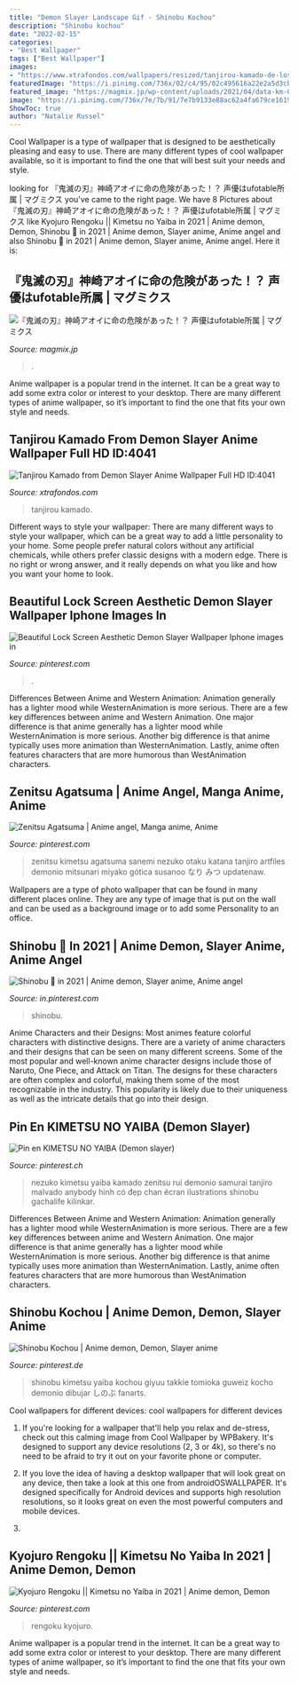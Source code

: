 ```yaml
---
title: "Demon Slayer Landscape Gif - Shinobu Kochou"
description: "Shinobu kochou"
date: "2022-02-15"
categories:
- "Best Wallpaper"
tags: ["Best Wallpaper"]
images:
- "https://www.xtrafondos.com/wallpapers/resized/tanjirou-kamado-de-los-guardianes-de-la-noche-4041.jpg?s=large"
featuredImage: "https://i.pinimg.com/736x/02/c4/95/02c495616a22e2a5d3cbf89dbf9a838d.jpg"
featured_image: "https://magmix.jp/wp-content/uploads/2021/04/data-km-042-1200x675.jpg"
image: "https://i.pinimg.com/736x/7e/7b/91/7e7b9133e88ac62a4fa679ce1619e071.jpg"
ShowToc: true
author: "Natalie Russel"
---
```



Cool Wallpaper is a type of wallpaper that is designed to be aesthetically pleasing and easy to use. There are many different types of cool wallpaper available, so it is important to find the one that will best suit your needs and style.

	

		
looking for 『鬼滅の刃』神崎アオイに命の危険があった！？ 声優はufotable所属 | マグミクス you've came to the right page. We have 8 Pictures about 『鬼滅の刃』神崎アオイに命の危険があった！？ 声優はufotable所属 | マグミクス like Kyojuro Rengoku || Kimetsu no Yaiba in 2021 | Anime demon, Demon, Shinobu 🕺 in 2021 | Anime demon, Slayer anime, Anime angel and also Shinobu 🕺 in 2021 | Anime demon, Slayer anime, Anime angel. Here it is:
		
    
## 『鬼滅の刃』神崎アオイに命の危険があった！？ 声優はufotable所属 | マグミクス

<img loading=lazy src="https://magmix.jp/wp-content/uploads/2021/04/data-km-042-1200x675.jpg" onerror="this.onerror=null;this.src='https://tse2.mm.bing.net/th?id=OIP.O1MH6RiDdZXFghwBGVtMUwHaEK&amp;pid=15.1';" alt="『鬼滅の刃』神崎アオイに命の危険があった！？ 声優はufotable所属 | マグミクス">

_Source: magmix.jp_

>. 

	

Anime wallpaper is a popular trend in the internet. It can be a great way to add some extra color or interest to your desktop. There are many different types of anime wallpaper, so it’s important to find the one that fits your own style and needs.

    
## Tanjirou Kamado From Demon Slayer Anime Wallpaper Full HD ID:4041

<img loading=lazy src="https://www.xtrafondos.com/wallpapers/resized/tanjirou-kamado-de-los-guardianes-de-la-noche-4041.jpg?s=large" onerror="this.onerror=null;this.src='https://tse1.mm.bing.net/th?id=OIP.YDj-tpV4QD_L_WCRdBDPsAHaEK&amp;pid=15.1';" alt="Tanjirou Kamado from Demon Slayer Anime Wallpaper Full HD ID:4041">

_Source: xtrafondos.com_

>tanjirou kamado. 

	

Different ways to style your wallpaper:
There are many different ways to style your wallpaper, which can be a great way to add a little personality to your home. Some people prefer natural colors without any artificial chemicals, while others prefer classic designs with a modern edge. There is no right or wrong answer, and it really depends on what you like and how you want your home to look.

    
## Beautiful Lock Screen Aesthetic Demon Slayer Wallpaper Iphone Images In

<img loading=lazy src="https://i.pinimg.com/736x/da/d8/85/dad885eeaba2f18ddb8503262b7f9c23.jpg" onerror="this.onerror=null;this.src='https://tse1.mm.bing.net/th?id=OIP.xpjAyTW12ZKyUx2gezk6cQHaNK&amp;pid=15.1';" alt="Beautiful Lock Screen Aesthetic Demon Slayer Wallpaper Iphone images in">

_Source: pinterest.com_

>. 

	

Differences Between Anime and Western Animation: Animation generally has a lighter mood while WesternAnimation is more serious.
There are a few key differences between anime and Western Animation. One major difference is that anime generally has a lighter mood while WesternAnimation is more serious. Another big difference is that anime typically uses more animation than WesternAnimation. Lastly, anime often features characters that are more humorous than WestAnimation characters.

    
## Zenitsu Agatsuma | Anime Angel, Manga Anime, Anime

<img loading=lazy src="https://i.pinimg.com/736x/02/c4/95/02c495616a22e2a5d3cbf89dbf9a838d.jpg" onerror="this.onerror=null;this.src='https://tse1.mm.bing.net/th?id=OIP.PSZOwxfMB77bZr6VWQxjuAHaKd&amp;pid=15.1';" alt="Zenitsu Agatsuma | Anime angel, Manga anime, Anime">

_Source: pinterest.com_

>zenitsu kimetsu agatsuma sanemi nezuko otaku katana tanjiro artfiles demonio mitsunari miyako gótica susanoo なり みつ updatenaw. 

	



Wallpapers are a type of photo wallpaper that can be found in many different places online. They are any type of image that is put on the wall and can be used as a background image or to add some Personality to an office.

    
## Shinobu 🕺 In 2021 | Anime Demon, Slayer Anime, Anime Angel

<img loading=lazy src="https://i.pinimg.com/736x/7e/7b/91/7e7b9133e88ac62a4fa679ce1619e071.jpg" onerror="this.onerror=null;this.src='https://tse2.mm.bing.net/th?id=OIP.dFL_PgKg6X4mMO6AFHaCNgAAAA&amp;pid=15.1';" alt="Shinobu 🕺 in 2021 | Anime demon, Slayer anime, Anime angel">

_Source: in.pinterest.com_

>shinobu. 

	

Anime Characters and their Designs: Most animes feature colorful characters with distinctive designs.
There are a variety of anime characters and their designs that can be seen on many different screens. Some of the most popular and well-known anime character designs include those of Naruto, One Piece, and Attack on Titan. The designs for these characters are often complex and colorful, making them some of the most recognizable in the industry. This popularity is likely due to their uniqueness as well as the intricate details that go into their design.

    
## Pin En KIMETSU NO YAIBA (Demon Slayer)

<img loading=lazy src="https://i.pinimg.com/736x/68/da/38/68da38787c7c7091123f272d184af1fd.jpg" onerror="this.onerror=null;this.src='https://tse4.mm.bing.net/th?id=OIP.PDERhIe_lCTl1nJe5L2gIAHaNK&amp;pid=15.1';" alt="Pin en KIMETSU NO YAIBA (Demon slayer)">

_Source: pinterest.ch_

>nezuko kimetsu yaiba kamado zenitsu rui demonio samurai tanjiro malvado anybody hình có đẹp chan écran ilustrations shinobu gachalife kilinkar. 

	

Differences Between Anime and Western Animation: Animation generally has a lighter mood while WesternAnimation is more serious.
There are a few key differences between anime and Western Animation. One major difference is that anime generally has a lighter mood while WesternAnimation is more serious. Another big difference is that anime typically uses more animation than WesternAnimation. Lastly, anime often features characters that are more humorous than WestAnimation characters.

    
## Shinobu Kochou | Anime Demon, Demon, Slayer Anime

<img loading=lazy src="https://i.pinimg.com/736x/14/33/ad/1433ad8f0a444a6c4a352565fe2a87f2.jpg" onerror="this.onerror=null;this.src='https://tse4.mm.bing.net/th?id=OIP.DXHPol92-URV1UAu6cF-kwHaL3&amp;pid=15.1';" alt="Shinobu Kochou | Anime demon, Demon, Slayer anime">

_Source: pinterest.de_

>shinobu kimetsu yaiba kochou giyuu takkie tomioka guweiz kocho demonio dibujar しのぶ fanarts. 

	

Cool wallpapers for different devices:
cool wallpapers for different devices 

1. If you're looking for a wallpaper that'll help you relax and de-stress, check out this calming image from Cool Wallpaper by WPBakery. It's designed to support any device resolutions (2, 3 or 4k), so there's no need to be afraid to try it out on your favorite phone or computer.

2. If you love the idea of having a desktop wallpaper that will look great on any device, then take a look at this one from androidOSWALLPAPER. It's designed specifically for Android devices and supports high resolution resolutions, so it looks great on even the most powerful computers and mobile devices.

3.

    
## Kyojuro Rengoku || Kimetsu No Yaiba In 2021 | Anime Demon, Demon

<img loading=lazy src="https://i.pinimg.com/736x/8b/b2/0a/8bb20ad33c4ff91819d89ef441233416.jpg" onerror="this.onerror=null;this.src='https://tse4.mm.bing.net/th?id=OIP.E_vSUag0IkB0zycBOCTorQHaKe&amp;pid=15.1';" alt="Kyojuro Rengoku || Kimetsu no Yaiba in 2021 | Anime demon, Demon">

_Source: pinterest.com_

>rengoku kyojuro. 

	

Anime wallpaper is a popular trend in the internet. It can be a great way to add some extra color or interest to your desktop. There are many different types of anime wallpaper, so it’s important to find the one that fits your own style and needs.

